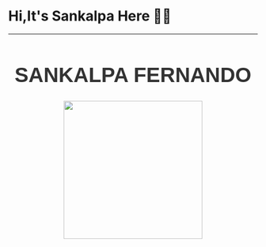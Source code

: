 # Hi,It's Sankalpa Here 🙋‍♂️
***

<h1 style="text-align:center;font-size:3em;color:#333;font-family:Arial">SANKALPA FERNANDO</h1>

<img src="https://sankalpafernando.github.io/image/avatar.11a1de5d.png" style="margin:1em auto;display:flex;width:20em;height:20em;" />
